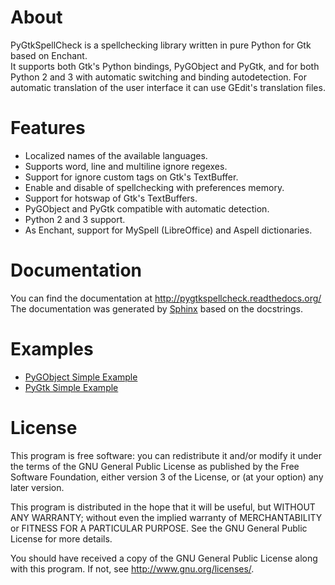 About
=====
PyGtkSpellCheck is a spellchecking library written in pure Python for Gtk based 
on Enchant.  
It supports both Gtk's Python bindings, PyGObject and PyGtk, and for both Python 
2 and 3 with automatic switching and binding autodetection. For automatic 
translation of the user interface it can use GEdit's translation files.

Features
========
* Localized names of the available languages.
* Supports word, line and multiline ignore regexes.
* Support for ignore custom tags on Gtk's TextBuffer.
* Enable and disable of spellchecking with preferences memory.
* Support for hotswap of Gtk's TextBuffers.
* PyGObject and PyGtk compatible with automatic detection.
* Python 2 and 3 support.
* As Enchant, support for MySpell (LibreOffice) and Aspell dictionaries.

Documentation
=============
You can find the documentation at http://pygtkspellcheck.readthedocs.org/  
The documentation was generated by [Sphinx](http://sphinx.pocoo.org/) based on the 
docstrings.

Examples
========
* [PyGObject Simple Example](https://github.com/carlos-jenkins/pygtkspellcheck/blob/master/examples/simple_pygobject.py)
* [PyGtk Simple Example](https://github.com/carlos-jenkins/pygtkspellcheck/blob/master/examples/simple_pygtk.py)

License 
=======
This program is free software: you can redistribute it and/or modify
it under the terms of the GNU General Public License as published by
the Free Software Foundation, either version 3 of the License, or
(at your option) any later version.

This program is distributed in the hope that it will be useful,
but WITHOUT ANY WARRANTY; without even the implied warranty of
MERCHANTABILITY or FITNESS FOR A PARTICULAR PURPOSE.  See the
GNU General Public License for more details.

You should have received a copy of the GNU General Public License
along with this program.  If not, see <http://www.gnu.org/licenses/>.
